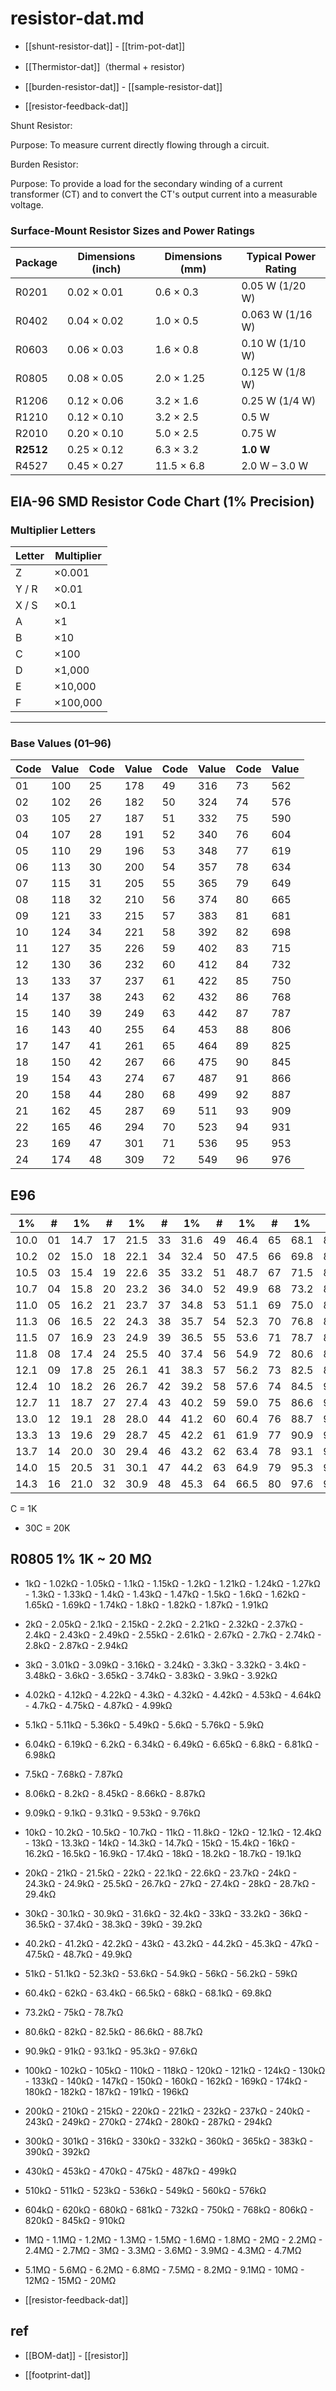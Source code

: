 
# resistor-dat.md

- [[shunt-resistor-dat]] - [[trim-pot-dat]]

- [[Thermistor-dat]]（thermal + resistor)

- [[burden-resistor-dat]] - [[sample-resistor-dat]]

- [[resistor-feedback-dat]]



Shunt Resistor:

Purpose: To measure current directly flowing through a circuit.

Burden Resistor:

Purpose: To provide a load for the secondary winding of a current transformer (CT) and to convert the CT's output current into a measurable voltage.


### Surface-Mount Resistor Sizes and Power Ratings

| Package   | Dimensions (inch) | Dimensions (mm) | Typical Power Rating |
| --------- | ----------------- | --------------- | -------------------- |
| R0201     | 0.02 × 0.01       | 0.6 × 0.3       | 0.05 W (1/20 W)      |
| R0402     | 0.04 × 0.02       | 1.0 × 0.5       | 0.063 W (1/16 W)     |
| R0603     | 0.06 × 0.03       | 1.6 × 0.8       | 0.10 W (1/10 W)      |
| R0805     | 0.08 × 0.05       | 2.0 × 1.25      | 0.125 W (1/8 W)      |
| R1206     | 0.12 × 0.06       | 3.2 × 1.6       | 0.25 W (1/4 W)       |
| R1210     | 0.12 × 0.10       | 3.2 × 2.5       | 0.5 W                |
| R2010     | 0.20 × 0.10       | 5.0 × 2.5       | 0.75 W               |
| **R2512** | 0.25 × 0.12       | 6.3 × 3.2       | **1.0 W**            |
| R4527     | 0.45 × 0.27       | 11.5 × 6.8      | 2.0 W – 3.0 W        |


## EIA-96 SMD Resistor Code Chart (1% Precision)

### Multiplier Letters
| Letter | Multiplier |
|--------|------------|
| Z      | ×0.001     |
| Y / R  | ×0.01      |
| X / S  | ×0.1       |
| A      | ×1         |
| B      | ×10        |
| C      | ×100       |
| D      | ×1,000     |
| E      | ×10,000    |
| F      | ×100,000   |

---

### Base Values (01–96)
| Code | Value | Code | Value | Code | Value | Code | Value |
|------|-------|------|-------|------|-------|------|-------|
| 01   | 100   | 25   | 178   | 49   | 316   | 73   | 562   |
| 02   | 102   | 26   | 182   | 50   | 324   | 74   | 576   |
| 03   | 105   | 27   | 187   | 51   | 332   | 75   | 590   |
| 04   | 107   | 28   | 191   | 52   | 340   | 76   | 604   |
| 05   | 110   | 29   | 196   | 53   | 348   | 77   | 619   |
| 06   | 113   | 30   | 200   | 54   | 357   | 78   | 634   |
| 07   | 115   | 31   | 205   | 55   | 365   | 79   | 649   |
| 08   | 118   | 32   | 210   | 56   | 374   | 80   | 665   |
| 09   | 121   | 33   | 215   | 57   | 383   | 81   | 681   |
| 10   | 124   | 34   | 221   | 58   | 392   | 82   | 698   |
| 11   | 127   | 35   | 226   | 59   | 402   | 83   | 715   |
| 12   | 130   | 36   | 232   | 60   | 412   | 84   | 732   |
| 13   | 133   | 37   | 237   | 61   | 422   | 85   | 750   |
| 14   | 137   | 38   | 243   | 62   | 432   | 86   | 768   |
| 15   | 140   | 39   | 249   | 63   | 442   | 87   | 787   |
| 16   | 143   | 40   | 255   | 64   | 453   | 88   | 806   |
| 17   | 147   | 41   | 261   | 65   | 464   | 89   | 825   |
| 18   | 150   | 42   | 267   | 66   | 475   | 90   | 845   |
| 19   | 154   | 43   | 274   | 67   | 487   | 91   | 866   |
| 20   | 158   | 44   | 280   | 68   | 499   | 92   | 887   |
| 21   | 162   | 45   | 287   | 69   | 511   | 93   | 909   |
| 22   | 165   | 46   | 294   | 70   | 523   | 94   | 931   |
| 23   | 169   | 47   | 301   | 71   | 536   | 95   | 953   |
| 24   | 174   | 48   | 309   | 72   | 549   | 96   | 976   |




## E96 

| 1%   | #   | 1%   | #   | 1%   | #   | 1%   | #   | 1%   | #   | 1%   | #   |
| ---- | --- | ---- | --- | ---- | --- | ---- | --- | ---- | --- | ---- | --- |
| 10.0 | 01  | 14.7 | 17  | 21.5 | 33  | 31.6 | 49  | 46.4 | 65  | 68.1 | 81  |
| 10.2 | 02  | 15.0 | 18  | 22.1 | 34  | 32.4 | 50  | 47.5 | 66  | 69.8 | 82  |
| 10.5 | 03  | 15.4 | 19  | 22.6 | 35  | 33.2 | 51  | 48.7 | 67  | 71.5 | 83  |
| 10.7 | 04  | 15.8 | 20  | 23.2 | 36  | 34.0 | 52  | 49.9 | 68  | 73.2 | 84  |
| 11.0 | 05  | 16.2 | 21  | 23.7 | 37  | 34.8 | 53  | 51.1 | 69  | 75.0 | 85  |
| 11.3 | 06  | 16.5 | 22  | 24.3 | 38  | 35.7 | 54  | 52.3 | 70  | 76.8 | 86  |
| 11.5 | 07  | 16.9 | 23  | 24.9 | 39  | 36.5 | 55  | 53.6 | 71  | 78.7 | 87  |
| 11.8 | 08  | 17.4 | 24  | 25.5 | 40  | 37.4 | 56  | 54.9 | 72  | 80.6 | 88  |
| 12.1 | 09  | 17.8 | 25  | 26.1 | 41  | 38.3 | 57  | 56.2 | 73  | 82.5 | 89  |
| 12.4 | 10  | 18.2 | 26  | 26.7 | 42  | 39.2 | 58  | 57.6 | 74  | 84.5 | 90  |
| 12.7 | 11  | 18.7 | 27  | 27.4 | 43  | 40.2 | 59  | 59.0 | 75  | 86.6 | 91  |
| 13.0 | 12  | 19.1 | 28  | 28.0 | 44  | 41.2 | 60  | 60.4 | 76  | 88.7 | 92  |
| 13.3 | 13  | 19.6 | 29  | 28.7 | 45  | 42.2 | 61  | 61.9 | 77  | 90.9 | 93  |
| 13.7 | 14  | 20.0 | 30  | 29.4 | 46  | 43.2 | 62  | 63.4 | 78  | 93.1 | 94  |
| 14.0 | 15  | 20.5 | 31  | 30.1 | 47  | 44.2 | 63  | 64.9 | 79  | 95.3 | 95  |
| 14.3 | 16  | 21.0 | 32  | 30.9 | 48  | 45.3 | 64  | 66.5 | 80  | 97.6 | 96  |

C = 1K 

- 30C = 20K 


## R0805 1% 1K ~ 20 MΩ


- 1kΩ - 1.02kΩ - 1.05kΩ - 1.1kΩ - 1.15kΩ - 1.2kΩ - 1.21kΩ - 1.24kΩ - 1.27kΩ - 1.3kΩ - 1.33kΩ - 1.4kΩ - 1.43kΩ - 1.47kΩ - 1.5kΩ - 1.6kΩ - 1.62kΩ - 1.65kΩ - 1.69kΩ - 1.74kΩ - 1.8kΩ - 1.82kΩ - 1.87kΩ - 1.91kΩ
- 2kΩ - 2.05kΩ - 2.1kΩ - 2.15kΩ - 2.2kΩ - 2.21kΩ - 2.32kΩ - 2.37kΩ - 2.4kΩ - 2.43kΩ - 2.49kΩ - 2.55kΩ - 2.61kΩ - 2.67kΩ - 2.7kΩ - 2.74kΩ - 2.8kΩ - 2.87kΩ - 2.94kΩ
- 3kΩ - 3.01kΩ - 3.09kΩ - 3.16kΩ - 3.24kΩ - 3.3kΩ - 3.32kΩ - 3.4kΩ - 3.48kΩ - 3.6kΩ - 3.65kΩ - 3.74kΩ - 3.83kΩ - 3.9kΩ - 3.92kΩ
- 4.02kΩ - 4.12kΩ - 4.22kΩ - 4.3kΩ - 4.32kΩ - 4.42kΩ - 4.53kΩ - 4.64kΩ - 4.7kΩ - 4.75kΩ - 4.87kΩ - 4.99kΩ
- 5.1kΩ - 5.11kΩ - 5.36kΩ - 5.49kΩ - 5.6kΩ - 5.76kΩ - 5.9kΩ
- 6.04kΩ - 6.19kΩ - 6.2kΩ - 6.34kΩ - 6.49kΩ - 6.65kΩ - 6.8kΩ - 6.81kΩ - 6.98kΩ
- 7.5kΩ - 7.68kΩ - 7.87kΩ
- 8.06kΩ - 8.2kΩ - 8.45kΩ - 8.66kΩ - 8.87kΩ
- 9.09kΩ - 9.1kΩ - 9.31kΩ - 9.53kΩ - 9.76kΩ
- 10kΩ - 10.2kΩ - 10.5kΩ - 10.7kΩ - 11kΩ - 11.8kΩ - 12kΩ - 12.1kΩ - 12.4kΩ - 13kΩ - 13.3kΩ - 14kΩ - 14.3kΩ - 14.7kΩ - 15kΩ - 15.4kΩ - 16kΩ - 16.2kΩ - 16.5kΩ - 16.9kΩ - 17.4kΩ - 18kΩ - 18.2kΩ - 18.7kΩ - 19.1kΩ
- 20kΩ - 21kΩ - 21.5kΩ - 22kΩ - 22.1kΩ - 22.6kΩ - 23.7kΩ - 24kΩ - 24.3kΩ - 24.9kΩ - 25.5kΩ - 26.7kΩ - 27kΩ - 27.4kΩ - 28kΩ - 28.7kΩ - 29.4kΩ
- 30kΩ - 30.1kΩ - 30.9kΩ - 31.6kΩ - 32.4kΩ - 33kΩ - 33.2kΩ - 36kΩ - 36.5kΩ - 37.4kΩ - 38.3kΩ - 39kΩ - 39.2kΩ
- 40.2kΩ - 41.2kΩ - 42.2kΩ - 43kΩ - 43.2kΩ - 44.2kΩ - 45.3kΩ - 47kΩ - 47.5kΩ - 48.7kΩ - 49.9kΩ
- 51kΩ - 51.1kΩ - 52.3kΩ - 53.6kΩ - 54.9kΩ - 56kΩ - 56.2kΩ - 59kΩ
- 60.4kΩ - 62kΩ - 63.4kΩ - 66.5kΩ - 68kΩ - 68.1kΩ - 69.8kΩ
- 73.2kΩ - 75kΩ - 78.7kΩ
- 80.6kΩ - 82kΩ - 82.5kΩ - 86.6kΩ - 88.7kΩ
- 90.9kΩ - 91kΩ - 93.1kΩ - 95.3kΩ - 97.6kΩ
- 100kΩ - 102kΩ - 105kΩ - 110kΩ - 118kΩ - 120kΩ - 121kΩ - 124kΩ - 130kΩ - 133kΩ - 140kΩ - 147kΩ - 150kΩ - 160kΩ - 162kΩ - 169kΩ - 174kΩ - 180kΩ - 182kΩ - 187kΩ - 191kΩ - 196kΩ
- 200kΩ - 210kΩ - 215kΩ - 220kΩ - 221kΩ - 232kΩ - 237kΩ - 240kΩ - 243kΩ - 249kΩ - 270kΩ - 274kΩ - 280kΩ - 287kΩ - 294kΩ
- 300kΩ - 301kΩ - 316kΩ - 330kΩ - 332kΩ - 360kΩ - 365kΩ - 383kΩ - 390kΩ - 392kΩ
- 430kΩ - 453kΩ - 470kΩ - 475kΩ - 487kΩ - 499kΩ
- 510kΩ - 511kΩ - 523kΩ - 536kΩ - 549kΩ - 560kΩ - 576kΩ
- 604kΩ - 620kΩ - 680kΩ - 681kΩ - 732kΩ - 750kΩ - 768kΩ - 806kΩ - 820kΩ - 845kΩ - 910kΩ
- 1MΩ - 1.1MΩ - 1.2MΩ - 1.3MΩ - 1.5MΩ - 1.6MΩ - 1.8MΩ - 2MΩ - 2.2MΩ - 2.4MΩ - 2.7MΩ - 3MΩ - 3.3MΩ - 3.6MΩ - 3.9MΩ - 4.3MΩ - 4.7MΩ
- 5.1MΩ - 5.6MΩ - 6.2MΩ - 6.8MΩ - 7.5MΩ - 8.2MΩ - 9.1MΩ - 10MΩ - 12MΩ - 15MΩ - 20MΩ

- [[resistor-feedback-dat]]


## ref 

- [[BOM-dat]] - [[resistor]]

- [[footprint-dat]]